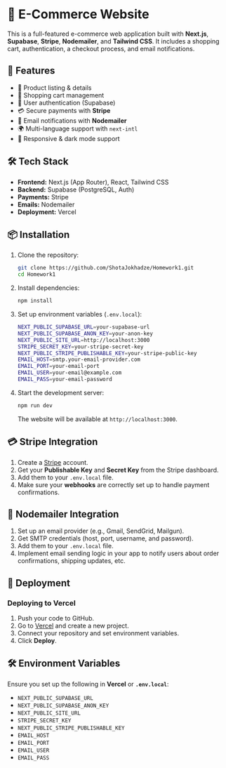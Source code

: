 # 🛒 E-Commerce Website

This is a full-featured e-commerce web application built with **Next.js**, **Supabase**, **Stripe**, **Nodemailer**, and **Tailwind CSS**. It includes a shopping cart, authentication, a checkout process, and email notifications.

## 🚀 Features

- 🎁 Product listing & details
- 🛒 Shopping cart management
- 🔑 User authentication (Supabase)
- 💳 Secure payments with **Stripe**
- 📧 Email notifications with **Nodemailer**
- 🌍 Multi-language support with `next-intl`
- 🌟 Responsive & dark mode support

## 🛠️ Tech Stack

- **Frontend:** Next.js (App Router), React, Tailwind CSS
- **Backend:** Supabase (PostgreSQL, Auth)
- **Payments:** Stripe
- **Emails:** Nodemailer
- **Deployment:** Vercel

## 📦 Installation

1. Clone the repository:
   ```sh
   git clone https://github.com/ShotaJokhadze/Homework1.git
   cd Homework1
   ```
2. Install dependencies:
   ```sh
   npm install
   ```
3. Set up environment variables (`.env.local`):
   ```sh
   NEXT_PUBLIC_SUPABASE_URL=your-supabase-url
   NEXT_PUBLIC_SUPABASE_ANON_KEY=your-anon-key
   NEXT_PUBLIC_SITE_URL=http://localhost:3000
   STRIPE_SECRET_KEY=your-stripe-secret-key
   NEXT_PUBLIC_STRIPE_PUBLISHABLE_KEY=your-stripe-public-key
   EMAIL_HOST=smtp.your-email-provider.com
   EMAIL_PORT=your-email-port
   EMAIL_USER=your-email@example.com
   EMAIL_PASS=your-email-password
   ```
4. Start the development server:
   ```sh
   npm run dev
   ```
   The website will be available at `http://localhost:3000`.

## 💳 Stripe Integration

1. Create a [Stripe](https://stripe.com/) account.
2. Get your **Publishable Key** and **Secret Key** from the Stripe dashboard.
3. Add them to your `.env.local` file.
4. Make sure your **webhooks** are correctly set up to handle payment confirmations.

## 📧 Nodemailer Integration

1. Set up an email provider (e.g., Gmail, SendGrid, Mailgun).
2. Get SMTP credentials (host, port, username, and password).
3. Add them to your `.env.local` file.
4. Implement email sending logic in your app to notify users about order confirmations, shipping updates, etc.

## 🚀 Deployment

### **Deploying to Vercel**

1. Push your code to GitHub.
2. Go to [Vercel](https://vercel.com) and create a new project.
3. Connect your repository and set environment variables.
4. Click **Deploy**.

## 🛠 Environment Variables

Ensure you set up the following in **Vercel** or **`.env.local`**:

- `NEXT_PUBLIC_SUPABASE_URL`
- `NEXT_PUBLIC_SUPABASE_ANON_KEY`
- `NEXT_PUBLIC_SITE_URL`
- `STRIPE_SECRET_KEY`
- `NEXT_PUBLIC_STRIPE_PUBLISHABLE_KEY`
- `EMAIL_HOST`
- `EMAIL_PORT`
- `EMAIL_USER`
- `EMAIL_PASS`

